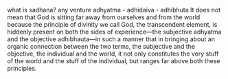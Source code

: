 

what is sadhana? any venture
adhyatma - adhidaiva - adhibhuta
It does not mean that God is sitting far away from ourselves and from the world because the principle of divinity we call God, the transcendent element, is hiddenly present on both the sides of experience—the subjective adhyatma and the objective adhibhauta—in such a manner that in bringing about an organic connection between the two terms, the subjective and the objective, the individual and the world, it not only constitutes the very stuff of the world and the stuff of the individual, but ranges far above both these principles.



